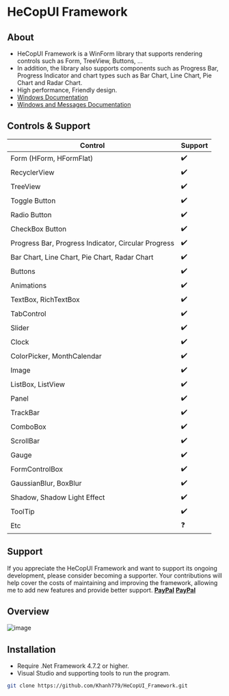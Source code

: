 # HeCopUI Framework
## About
- HeCopUI Framework is a WinForm library that supports rendering controls such as Form, TreeView, Buttons, ... 
- In addition, the library also supports components such as Progress Bar, Progress Indicator and chart types such as Bar Chart, Line Chart, Pie Chart and Radar Chart.
- High performance, Friendly design.
- [Windows Documentation](https://learn.microsoft.com/en-us/windows/win32/winmsg/window-class-styles)
- [Windows and Messages Documentation](https://learn.microsoft.com/en-us/windows/win32/winmsg/windowing)
## Controls & Support
| Control | Support |
|---------|---------|
| Form (HForm, HFormFlat) | ✔️ |
| RecyclerView | ✔️ |
| TreeView | ✔️ |
| Toggle Button | ✔️ |
| Radio Button | ✔️ |
| CheckBox Button | ✔️ |
| Progress Bar, Progress Indicator, Circular Progress | ✔️ |
| Bar Chart, Line Chart, Pie Chart, Radar Chart | ✔️ |
| Buttons | ✔️ |
| Animations | ✔️ |
| TextBox, RichTextBox | ✔️ |
| TabControl | ✔️ |
| Slider | ✔️ |
| Clock | ✔️ |
| ColorPicker, MonthCalendar | ✔️ |
| Image | ✔️ |
| ListBox, ListView | ✔️ |
| Panel | ✔️ |
| TrackBar | ✔️ |
| ComboBox | ✔️ |
| ScrollBar | ✔️ |
| Gauge | ✔️ |
| FormControlBox | ✔️ |
| GaussianBlur, BoxBlur | ✔️ |
| Shadow, Shadow Light Effect | ✔️ |
| ToolTip | ✔️ |
| Etc | ❓ |

## Support
If you appreciate the HeCopUI Framework and want to support its ongoing development, please consider becoming a supporter. Your contributions will help cover the costs of maintaining and improving the framework, allowing me to add new features and provide better support.
**[PayPal](https://github.com/Khanh779/HeCopUI_Framework/blob/master/Screenshot/PP_QR.png)**
**[PayPal](https://www.paypal.me/Khanhtran283)**

## Overview
![image](https://github.com/Khanh779/HeCopUI_Framework/blob/master/Screenshot/Record1.gif)

## Installation
- Require .Net Framework 4.7.2 or higher.
- Visual Studio and supporting tools to run the program.
```bash
git clone https://github.com/Khanh779/HeCopUI_Framework.git


